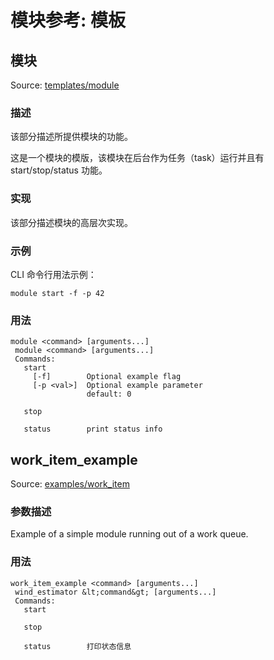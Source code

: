 # 模块参考: 模板

## 模块
Source: [templates/module](https://github.com/PX4/Firmware/tree/master/src/templates/module)


### 描述
该部分描述所提供模块的功能。

这是一个模块的模版，该模块在后台作为任务（task）运行并且有 start/stop/status 功能。

### 实现
该部分描述模块的高层次实现。

### 示例
CLI 命令行用法示例：
```
module start -f -p 42
```

<a id="module_usage"></a>

### 用法
```
module <command> [arguments...]
 module <command> [arguments...]
 Commands:
   start
     [-f]        Optional example flag
     [-p <val>]  Optional example parameter
                 default: 0

   stop

   status        print status info
```
## work_item_example
Source: [examples/work_item](https://github.com/PX4/PX4-Autopilot/tree/master/src/examples/work_item)


### 参数描述
Example of a simple module running out of a work queue.

<a id="work_item_example_usage"></a>

### 用法
```
work_item_example <command> [arguments...]
 wind_estimator &lt;command&gt; [arguments...]
 Commands:
   start

   stop

   status        打印状态信息
```

